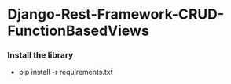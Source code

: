 # Django-Rest-Framework-CRUD-FunctionBasedViews

### Install the library 
<ul>
  <li>
    pip install -r requirements.txt
  </li>
</ul>


